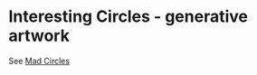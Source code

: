 # Interesting Circles - generative artwork

See [Mad Circles](http://superfluoussextant.com/madCircles.html)



